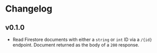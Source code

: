 # Changelog

## v0.1.0

- Read Firestore documents with either a `string` or `int` ID via a `/{id}` endpoint. Document returned as the body of a `200` response.
